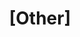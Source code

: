 ---
name: Custom issue template
about: Describe this issue template's purpose here. / 其他建设性意见与讨论
title: '[Other]'
labels: ''
assignees: ''
---